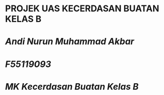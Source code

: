 # PROJEK UAS KECERDASAN BUATAN KELAS B

# *****Andi Nurun Muhammad Akbar*****
# *****F55119093*****
# *****MK Kecerdasan Buatan Kelas B*****
